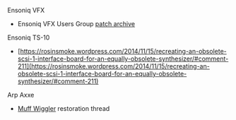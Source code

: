 Ensoniq VFX

* Ensoniq VFX Users Group [patch archive](http://www.mcwest.org/\~mccreary/vfx/vfx_archive.html)

Ensoniq TS-10

* [https://rosinsmoke.wordpress.com/2014/11/15/recreating-an-obsolete-scsi-1-interface-board-for-an-equally-obsolete-synthesizer/#comment-211](https://rosinsmoke.wordpress.com/2014/11/15/recreating-an-obsolete-scsi-1-interface-board-for-an-equally-obsolete-synthesizer/#comment-211)

Arp Axxe

* [Muff Wiggler](https://www.muffwiggler.com/forum/viewtopic.php?t=9869) restoration thread